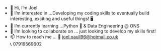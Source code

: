 - 👋 Hi, I’m Joel
- 👀 I’m interested in ...Developing my coding skills to eventually build interesting, exciting and useful things! 🖥
- 🌱 I’m currently learning ...Python 🐍  & Data Engineering @ ONS
- 💞️ I’m looking to collaborate on ... just looking to develop my skills first!
- 📫 How to reach me ... 📧 joel.paull96@hotmail.co.uk    
                         📞 07919569602
